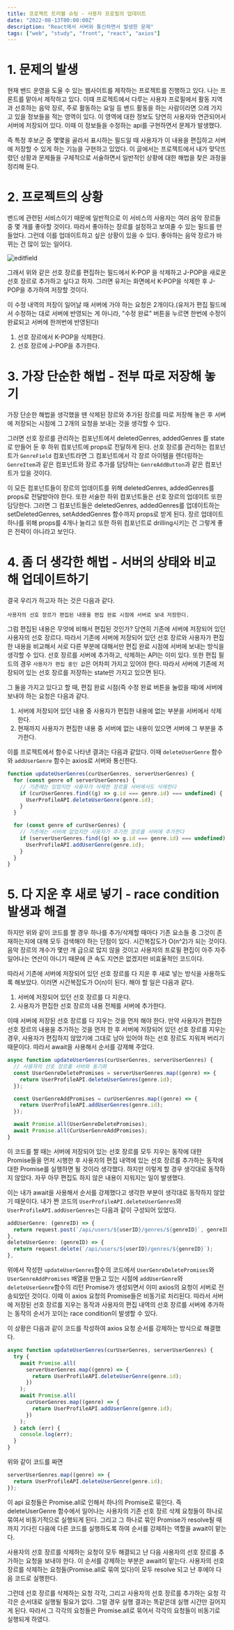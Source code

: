 ```yaml
---
title: 프로젝트 트러블 슈팅 - 사용자 프로필의 업데이트
date: "2022-08-13T00:00:00Z"
description: "React에서 서버와 통신하면서 발생한 문제"
tags: ["web", "study", "front", "react", "axios"]
---
```


# 1. 문제의 발생

현재 밴드 운영을 도울 수 있는 웹사이트를 제작하는 프로젝트를 진행하고 있다. 나는 프론트를 맡아서 제작하고 있다. 이때 프로젝트에서 다루는 사용자 프로필에서 활동 지역과 선호하는 음악 장르, 주로 활동하는 요일 등 밴드 활동을 하는 사람이라면 으레 가지고 있을 정보들을 적는 영역이 있다. 이 영역에 대한 정보도 당연히 사용자와 연관되어서 서버에 저장되어 있다. 이때 이 정보들을 수정하는 api를 구현하면서 문제가 발생했다.

즉 특정 후보군 중 몇몇을 골라서 표시하는 필드일 때 사용자가 이 내용을 편집하고 서버에 저장할 수 있게 하는 기능을 구현하고 있었다. 이 글에서는 프로젝트에서 내가 맞닥뜨렸던 상황과 문제들을 구체적으로 서술하면서 일반적인 상황에 대한 해법을 찾은 과정을 정리해 둔다.

# 2. 프로젝트의 상황

밴드에 관련된 서비스이기 때문에 일반적으로 이 서비스의 사용자는 여러 음악 장르들 중 몇 개를 좋아할 것이다. 따라서 좋아하는 장르를 설정하고 보여줄 수 있는 필드를 만들었다. 그런데 이를 업데이트하고 싶은 상황이 있을 수 있다. 좋아하는 음악 장르가 바뀌는 건 많이 있는 일이다.

![editfield](./editfield.png)

그래서 위와 같은 선호 장르를 편집하는 필드에서 K-POP 을 삭제하고 J-POP을 새로운 선호 장르로 추가하고 싶다고 하자. 그러면 유저는 화면에서 K-POP을 삭제한 후 J-POP을 추가하여 저장할 것이다.

이 수정 내역의 저장이 일어날 때 서버에 가야 하는 요청은 2개이다.(유저가 편집 필드에서 수정하는 대로 서버에 반영되는 게 아니라, "수정 완료" 버튼을 누르면 한번에 수정이 완료되고 서버에 한꺼번에 반영된다)

1. 선호 장르에서 K-POP을 삭제한다.
2. 선호 장르에 J-POP을 추가한다.

# 3. 가장 단순한 해법 - 전부 따로 저장해 놓기

가장 단순한 해법을 생각했을 땐 삭제된 장르와 추가된 장르를 따로 저장해 놓은 후 서버에 저장되는 시점에 그 2개의 요청을 보내는 것을 생각할 수 있다.

그러면 선호 장르를 관리하는 컴포넌트에서 deletedGenres, addedGenres 를 state로 만들어 둔 후 하위 컴포넌트에 props로 전달하게 된다. 선호 장르를 관리하는 컴포넌트가 `GenreField` 컴포넌트라면 그 컴포넌트에서 각 장르 아이템을 렌더링하는 `GenreItem`과 같은 컴포넌트와 장르 추가를 담당하는 `GenreAddButton`과 같은 컴포넌트가 있을 것이다.

이 모든 컴포넌트들이 장르의 업데이트를 위해 deletedGenres, addedGenres를 props로 전달받아야 한다. 또한 서술한 하위 컴포넌트들은 선호 장르의 업데이트 또한 담당한다. 그러면 그 컴포넌트들은 deletedGenres, addedGenres를 업데이트하는 setDeletedGenres, setAddedGenres 함수까지 props로 받게 된다. 장르 업데이트 하나를 위해 props를 4개나 늘리고 또한 하위 컴포넌트로 drilling시키는 건 그렇게 좋은 전략이 아니라고 보인다.

# 4. 좀 더 생각한 해법 - 서버의 상태와 비교해 업데이트하기

결국 우리가 하고자 하는 것은 다음과 같다.

```
사용자의 선호 장르가 편집된 내용을 편집 완료 시점에 서버로 보내 저장한다.
```

그럼 편집된 내용은 무엇에 비해서 편집된 것인가? 당연히 기존에 서버에 저장되어 있던 사용자의 선호 장르다. 따라서 기존에 서버에 저장되어 있던 선호 장르와 사용자가 편집한 내용을 비교해서 서로 다른 부분에 대해서만 편집 완료 시점에 서버에 보내는 방식을 생각할 수 있다. 선호 장르를 서버에 추가하고, 삭제하는 API는 이미 있다. 또한 편집 필드의 경우 `사용자가 편집 중인 값`은 어차피 가지고 있어야 한다. 따라서 서버에 기존에 저장되어 있는 선호 장르를 저장하는 state만 가지고 있으면 된다.

그 둘을 가지고 있다고 할 때, 편집 완료 시점(즉 수정 완료 버튼을 눌렀을 때)에 서버에 보내야 하는 요청은 다음과 같다.

1. 서버에 저장되어 있던 내용 중 사용자가 편집한 내용에 없는 부분을 서버에서 삭제한다.
2. 현재까지 사용자가 편집한 내용 중 서버에 없는 내용이 있으면 서버에 그 부분을 추가한다.

이를 프로젝트에서 함수로 나타낸 결과는 다음과 같았다. 이때 `deleteUserGenre` 함수와 `addUserGenre` 함수는 axios로 서버와 통신한다.

```jsx
function updateUserGenres(curUserGenres, serverUserGenres) {
  for (const genre of serverUserGenres) {
    // 기존에는 있었지만 사용자가 삭제한 장르를 서버에서도 삭제한다
    if (curUserGenres.find((g) => g.id === genre.id) === undefined) {
      UserProfileAPI.deleteUserGenre(genre.id);
    }
  }

  for (const genre of curUserGenres) {
    // 기존에는 서버에 없었지만 사용자가 추가한 장르를 서버에 추가한다
    if (serverUserGenres.find((g) => g.id === genre.id) === undefined) {
      UserProfileAPI.addUserGenre(genre.id);
    }
  }
}
```

# 5. 다 지운 후 새로 넣기 - race condition 발생과 해결

하지만 위와 같이 코드를 짤 경우 하나를 추가/삭제할 때마다 기존 요소들 중 그것이 존재하는지에 대해 모두 검색해야 하는 단점이 있다. 시간복잡도가 O(n^2)가 되는 것이다. 음악 장르의 개수가 몇만 개 급으로 많지 않을 것이고 사용자의 프로필 편집이 아주 자주 일어나는 연산이 아니기 때문에 큰 속도 지연은 없겠지만 비효율적인 코드이다.

따라서 기존에 서버에 저장되어 있던 선호 장르를 다 지운 후 새로 넣는 방식을 사용하도록 해보았다. 이러면 시간복잡도가 O(n)이 된다. 해야 할 일은 다음과 같다.

1. 서버에 저장되어 있던 선호 장르를 다 지운다.
2. 사용자가 편집한 선호 장르의 내용 전체를 서버에 추가한다.

이때 서버에 저장된 선호 장르를 다 지우는 것을 먼저 해야 한다. 만약 사용자가 편집한 선호 장르의 내용을 추가하는 것을 먼저 한 후 서버에 저장되어 있던 선호 장르를 지우는 경우, 사용자가 편집하지 않았기에 그대로 남아 있어야 하는 선호 장르도 지워져 버리기 때문이다. 따라서 await을 사용해서 순서를 강제해 주었다.

```jsx
async function updateUserGenres(curUserGenres, serverUserGenres) {
  // 사용자의 선호 장르를 서버와 동기화
  const UserGenreDeletePromises = serverUserGenres.map((genre) => {
    return UserProfileAPI.deleteUserGenres(genre.id);
  });

  const UserGenreAddPromises = curUserGenres.map((genre) => {
    return UserProfileAPI.addUserGenres(genre.id);
  });

  await Promise.all(UserGenreDeletePromises);
  await Promise.all(CurUserGenreAddPromises);
}
```

이 코드를 짤 때는 서버에 저장되어 있는 선호 장르를 모두 지우는 동작에 대한 Promise들을 먼저 시행한 후 사용자의 편집 내역에 있는 선호 장르를 추가하는 동작에 대한 Promise를 실행하면 될 것이라 생각했다. 하지만 이렇게 할 경우 생각대로 동작하지 않았다. 자꾸 아무 편집도 하지 않은 내용이 지워지는 일이 발생했다.

이는 내가 await을 사용해서 순서를 강제했다고 생각한 부분이 생각대로 동작하지 않았기 때문이다. 내가 짠 코드의 `UserProfileAPI.deleteUserGenres`와 `UserProfileAPI.addUserGenres`는 다음과 같이 구성되어 있었다.

```jsx
addUserGenre: (genreID) => {
  return request.post(`/api/users/${userID}/genres/${genreID}`, genreID);
},
deleteUserGenre: (genreID) => {
  return request.delete(`/api/users/${userID}/genres/${genreID}`);
},
```

위에서 작성한 `updateUserGenres`함수의 코드에서 `UserGenreDeletePromises`와 `UserGenreAddPromises` 배열을 만들고 있는 시점에 `addUserGenre`와 `deleteUserGenre`함수의 리턴 Promise가 생성되면서 이미 axios의 요청이 서버로 전송되었던 것이다. 이때 이 axios 요청의 Promise들은 비동기로 처리된다. 따라서 서버에 저장된 선호 장르를 지우는 동작과 사용자의 편집 내역의 선호 장르를 서버에 추가하는 동작의 순서가 꼬이는 race condition이 발생할 수 있다.

이 상황은 다음과 같이 코드를 작성하여 axios 요청 순서를 강제하는 방식으로 해결했다.

```jsx
async function updateUserGenres(curUserGenres, serverUserGenres) {
  try {
    await Promise.all(
      serverUserGenres.map((genre) => {
        return UserProfileAPI.deleteUserGenre(genre.id);
      })
    );
    await Promise.all(
      curUserGenres.map((genre) => {
        return UserProfileAPI.addUserGenre(genre.id);
      })
    );
  } catch (err) {
    console.log(err);
  }
}
```

위와 같이 코드를 짜면

```jsx
serverUserGenres.map((genre) => {
  return UserProfileAPI.deleteUserGenre(genre.id);
});
```

이 api 요청들은 Promise.all로 인해서 하나의 Promise로 묶인다. 즉 deleteUserGenre 함수에서 일어나는 사용자의 기존 선호 장르 삭제 요청들이 하나로 묶여서 비동기적으로 실행되게 된다. 그리고 그 하나로 묶인 Promise가 resolve될 때까지 기다린 다음에 다른 코드를 실행하도록 하여 순서를 강제하는 역할을 await이 맡는다.

사용자의 선호 장르를 삭제하는 요청이 모두 해결되고 난 다음 사용자의 선호 장르를 추가하는 요청을 보내야 한다. 이 순서를 강제하는 부분은 await이 맡는다. 사용자의 선호 장르를 삭제하는 요청들(Promise.all로 묶여 있다)이 모두 resolve 되고 난 후에야 다음 코드로 실행한다.

그런데 선호 장르를 삭제하는 요청 각각, 그리고 사용자의 선호 장르를 추가하는 요청 각각은 순서대로 실행될 필요가 없다. 그럴 경우 실행 결과는 똑같은데 실행 시간만 길어지게 된다. 따라서 그 각각의 요청들은 Promise.all로 묶어서 각각의 요청들이 비동기로 실행되게 하였다.
